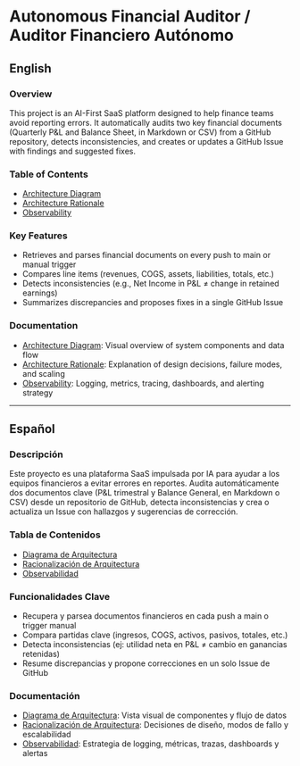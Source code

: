 # Autonomous Financial Auditor / Auditor Financiero Autónomo

## English

### Overview
This project is an AI-First SaaS platform designed to help finance teams avoid reporting errors. It automatically audits two key financial documents (Quarterly P&L and Balance Sheet, in Markdown or CSV) from a GitHub repository, detects inconsistencies, and creates or updates a GitHub Issue with findings and suggested fixes.

### Table of Contents
- [Architecture Diagram](docs/architecture_diagram.md)
- [Architecture Rationale](docs/architecture_rationale.md)
- [Observability](docs/observability.md)

### Key Features
- Retrieves and parses financial documents on every push to main or manual trigger
- Compares line items (revenues, COGS, assets, liabilities, totals, etc.)
- Detects inconsistencies (e.g., Net Income in P&L ≠ change in retained earnings)
- Summarizes discrepancies and proposes fixes in a single GitHub Issue

### Documentation
- [Architecture Diagram](docs/architecture_diagram.md): Visual overview of system components and data flow
- [Architecture Rationale](docs/architecture_rationale.md): Explanation of design decisions, failure modes, and scaling
- [Observability](docs/observability.md): Logging, metrics, tracing, dashboards, and alerting strategy

---

## Español

### Descripción
Este proyecto es una plataforma SaaS impulsada por IA para ayudar a los equipos financieros a evitar errores en reportes. Audita automáticamente dos documentos clave (P&L trimestral y Balance General, en Markdown o CSV) desde un repositorio de GitHub, detecta inconsistencias y crea o actualiza un Issue con hallazgos y sugerencias de corrección.

### Tabla de Contenidos
- [Diagrama de Arquitectura](docs/architecture_diagram.md)
- [Racionalización de Arquitectura](docs/architecture_rationale.md)
- [Observabilidad](docs/observability.md)

### Funcionalidades Clave
- Recupera y parsea documentos financieros en cada push a main o trigger manual
- Compara partidas clave (ingresos, COGS, activos, pasivos, totales, etc.)
- Detecta inconsistencias (ej: utilidad neta en P&L ≠ cambio en ganancias retenidas)
- Resume discrepancias y propone correcciones en un solo Issue de GitHub

### Documentación
- [Diagrama de Arquitectura](docs/architecture_diagram.md): Vista visual de componentes y flujo de datos
- [Racionalización de Arquitectura](docs/architecture_rationale.md): Decisiones de diseño, modos de fallo y escalabilidad
- [Observabilidad](docs/observability.md): Estrategia de logging, métricas, trazas, dashboards y alertas 